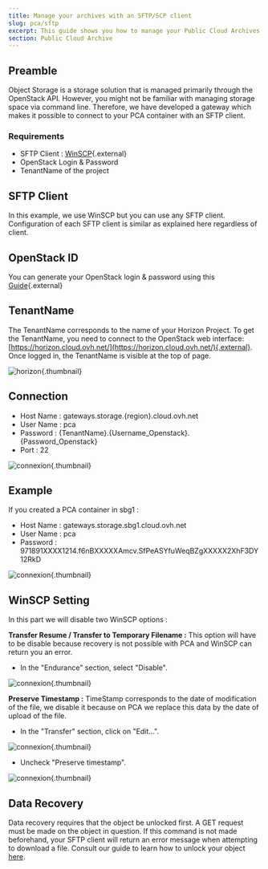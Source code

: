 ```yaml
---
title: Manage your archives with an SFTP/SCP client
slug: pca/sftp
excerpt: This guide shows you how to manage your Public Cloud Archives.
section: Public Cloud Archive
---
```



## Preamble
Object Storage is a storage solution that is managed primarily through the OpenStack API. However, you might not be familiar with managing storage space via command line. Therefore, we have developed a gateway which makes it possible to connect to your PCA container with an SFTP client.


### Requirements
- SFTP Client : [WinSCP](https://winscp.net/eng/download.php){.external}
- OpenStack Login & Password
- TenantName of the project


## SFTP Client
In this example, we use WinSCP but you can use any SFTP client. Configuration of each SFTP client is similar as explained here regardless of client.


## OpenStack ID
You can generate your OpenStack login & password using this [Guide](https://www.ovh.co.uk/g1773.configure_user_access_to_horizon){.external}


## TenantName
The TenantName corresponds to the name of your Horizon Project. To get the TenantName, you need to connect to the OpenStack web interface: [https://horizon.cloud.ovh.net/](https://horizon.cloud.ovh.net/){.external}. Once logged in, the TenantName is visible at the top of page.


![horizon](images/image1.png){.thumbnail}


## Connection
- Host Name : gateways.storage.{region}.cloud.ovh.net
- User Name : pca
- Password  : {TenantName}.{Username_Openstack}.{Password_Openstack}
- Port      : 22


![connexion](images/image2.png){.thumbnail}


## Example
If you created a PCA container in sbg1 :

- Host Name : gateways.storage.sbg1.cloud.ovh.net
- User Name : pca
- Password : 971891XXXX1214.f6nBXXXXXAmcv.SfPeASYfuWeqBZgXXXXX2XhF3DY12RkD


![connexion](images/image3.png){.thumbnail}


## WinSCP Setting
In this part we will disable two WinSCP options :

**Transfer Resume / Transfer to Temporary Filename :** This option will have to be disable because recovery is not possible with PCA and WinSCP can return you an error.

- In the "Endurance" section, select "Disable".


![connexion](images/conf1.png){.thumbnail}

**Preserve Timestamp :** TimeStamp corresponds to the date of modification of the file, we disable it because on PCA we replace this data by the date of upload of the file.

- In the "Transfer" section, click on "Edit...".


![connexion](images/conf2.png){.thumbnail}

- Uncheck "Preserve timestamp".


![connexion](images/conf3.png){.thumbnail}


## Data Recovery
Data recovery requires that the object be unlocked first. A GET request must be made on the object in question. If this command is not made beforehand, your SFTP client will return an error message when attempting to download a file. Consult our guide to learn how to unlock your object [here](../).
